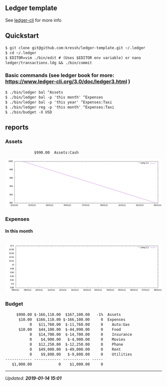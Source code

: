 ## Ledger template

See [ledger-cli](https://www.ledger-cli.org/) for more info

## Quickstart

    $ git clone git@github.com:kressh/ledger-template.git ~/.ledger
    $ cd ~/.ledger
    $ EDITOR=vim ./bin/edit # (Uses $EDITOR env variable) or nano ledger/transactions.ldg && ./bin/commit

### Basic commands (see ledger book for more: https://www.ledger-cli.org/3.0/doc/ledger3.html )

    $ ./bin/ledger bal ^Assets
    $ ./bin/ledger bal -p 'this month' ^Expenses
    $ ./bin/ledger bal -p 'this year' ^Expenses:Taxi
    $ ./bin/ledger reg -p 'this month' ^Expenses:Taxi
    $ ./bin/budget -X USD

## reports

### Assets

```
             $990.00  Assets:Cash
```

![Graph](images/assets_graph.png)

### Expenses

#### In this month

```

```

![Expenses Graph](images/expenses_graph.png)

### Budget

```
     $990.00 $-166,110.00  $167,100.00   -1%  Assets
      $10.00  $166,110.00 $-166,100.00     0  Expenses
           0   $11,760.00  $-11,760.00     0    Auto:Gas
      $10.00   $44,100.00  $-44,090.00     0    Food
           0   $14,700.00  $-14,700.00     0    Insurance
           0    $4,900.00   $-4,900.00     0    Movies
           0   $12,250.00  $-12,250.00     0    Phone
           0   $49,000.00  $-49,000.00     0    Rent
           0    $9,800.00   $-9,800.00     0    Utilities
------------ ------------ ------------ -----
   $1,000.00            0    $1,000.00     0
```

---

_Updated: **2019-01-14 15:01**_
